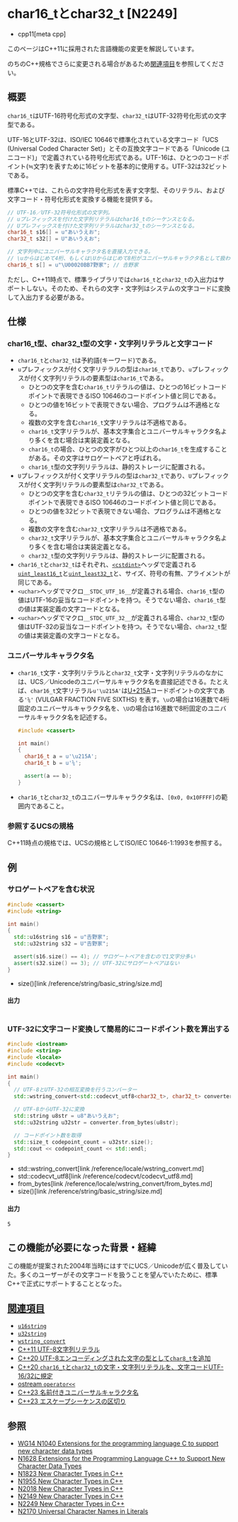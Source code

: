 # char16_tとchar32_t [N2249]
* cpp11[meta cpp]

<!-- start lang caution -->

このページはC++11に採用された言語機能の変更を解説しています。

のちのC++規格でさらに変更される場合があるため[関連項目](#relative-page)を参照してください。

<!-- last lang caution -->

## 概要
`char16_t`はUTF-16符号化形式の文字型、`char32_t`はUTF-32符号化形式の文字型である。

UTF-16とUTF-32は、ISO/IEC 10646で標準化されている文字コード「UCS (Universal Coded Character Set)」とその互換文字コードである「Unicode (ユニコード)」で定義されている符号化形式である。UTF-16は、ひとつのコードポイント(≒文字)を表すために16ビットを基本的に使用する。UTF-32は32ビットである。

標準C++では、これらの文字符号化形式を表す文字型、そのリテラル、および文字コード・符号化形式を変換する機能を提供する。

```cpp
// UTF-16／UTF-32符号化形式の文字列。
// uプレフィックスを付けた文字列リテラルはchar16_tのシーケンスとなる。
// Uプレフィックスを付けた文字列リテラルはchar32_tのシーケンスとなる。
char16_t s16[] = u"あいうえお";
char32_t s32[] = U"あいうえお";

// 文字列中にユニバーサルキャラクタ名を直接入力できる。
// \uからはじめて4桁、もしくは\Uからはじめて8桁がユニバーサルキャラクタ名として扱われる。
char16_t s[] = u"\U00020BB7野家"; // 𠮷野家
```

ただし、C++11時点で、標準ライブラリでは`char16_t`と`char32_t`の入出力はサポートしない。そのため、それらの文字・文字列はシステムの文字コードに変換して入出力する必要がある。


## 仕様
### char16_t型、char32_t型の文字・文字列リテラルと文字コード
- `char16_t`と`char32_t`は予約語(キーワード)である。
- `u`プレフィックスが付く文字リテラルの型は`char16_t`であり、`u`プレフィックスが付く文字列リテラルの要素型は`char16_t`である。
    - ひとつの文字を含む`char16_t`リテラルの値は、ひとつの16ビットコードポイントで表現できるISO 10646のコードポイント値と同じである。
    - ひとつの値を16ビットで表現できない場合、プログラムは不適格となる。
    - 複数の文字を含む`char16_t`文字リテラルは不適格である。
    - `char16_t`文字リテラルが、基本文字集合とユニバーサルキャラクタ名より多くを含む場合は実装定義となる。
    - `char16_t`の場合、ひとつの文字がひとつ以上の`char16_t`を生成することがある。その文字はサロゲートペアと呼ばれる。
    - `char16_t`型の文字列リテラルは、静的ストレージに配置される。
- `U`プレフィックスが付く文字リテラルの型は`char32_t`であり、`U`プレフィックスが付く文字列リテラルの要素型は`char32_t`である。
    - ひとつの文字を含む`char32_t`リテラルの値は、ひとつの32ビットコードポイントで表現できるISO 10646のコードポイント値と同じである。
    - ひとつの値を32ビットで表現できない場合、プログラムは不適格となる。
    - 複数の文字を含む`char32_t`文字リテラルは不適格である。
    - `char32_t`文字リテラルが、基本文字集合とユニバーサルキャラクタ名より多くを含む場合は実装定義となる。
    - `char32_t`型の文字列リテラルは、静的ストレージに配置される。
- `char16_t`と`char32_t`はそれぞれ、[`<cstdint>`](/reference/cstdint.md)ヘッダで定義される[`uint_least16_t`](/reference/cstdint/uint_least16_t.md)と[`uint_least32_t`](/reference/cstdint/uint_least32_t.md)と、サイズ、符号の有無、アライメントが同じである。
- `<uchar>`ヘッダでマクロ`__STDC_UTF_16__`が定義される場合、`char16_t`型の値はUTF-16の妥当なコードポイントを持つ。そうでない場合、`char16_t`型の値は実装定義の文字コードとなる。
- `<uchar>`ヘッダでマクロ`__STDC_UTF_32__`が定義される場合、`char32_t`型の値はUTF-32の妥当なコードポイントを持つ。そうでない場合、`char32_t`型の値は実装定義の文字コードとなる。


### ユニバーサルキャラクタ名
- `char16_t`文字・文字列リテラルと`char32_t`文字・文字列リテラルのなかには、UCS／Unicodeのユニバーサルキャラクタ名を直接記述できる。たとえば、`char16_t`文字リテラル`u'\u215A'`は[U+215A](http://www.charbase.com/215a-unicode-vulgar-fraction-five-sixths)コードポイントの文字である`'⅚'` (VULGAR FRACTION FIVE SIXTHS) を表す。`\u`の場合は16進数で4桁固定のユニバーサルキャラクタ名を、`\U`の場合は16進数で8桁固定のユニバーサルキャラクタ名を記述する。

    ```cpp example
    #include <cassert>

    int main()
    {
      char16_t a = u'\u215A';
      char16_t b = u'⅚';

      assert(a == b);
    }
    ```

- `char16_t`と`char32_t`のユニバーサルキャラクタ名は、`[0x0, 0x10FFFF]`の範囲内であること。


### 参照するUCSの規格
C++11時点の規格では、UCSの規格としてISO/IEC 10646-1:1993を参照する。


## 例
### サロゲートペアを含む状況
```cpp example
#include <cassert>
#include <string>

int main()
{
  std::u16string s16 = u"𠮷野家";
  std::u32string s32 = U"𠮷野家";

  assert(s16.size() == 4); // サロゲートペアを含むので1文字分多い
  assert(s32.size() == 3); // UTF-32にサロゲートペアはない
}
```
* size()[link /reference/string/basic_string/size.md]

#### 出力
```
```


### UTF-32に文字コード変換して簡易的にコードポイント数を算出する
```cpp example
#include <iostream>
#include <string>
#include <locale>
#include <codecvt>

int main()
{
  // UTF-8とUTF-32の相互変換を行うコンバーター
  std::wstring_convert<std::codecvt_utf8<char32_t>, char32_t> converter;

  // UTF-8からUTF-32に変換
  std::string u8str = u8"あいうえお";
  std::u32string u32str = converter.from_bytes(u8str);

  // コードポイント数を取得
  std::size_t codepoint_count = u32str.size();
  std::cout << codepoint_count << std::endl;
}
```
* std::wstring_convert[link /reference/locale/wstring_convert.md]
* std::codecvt_utf8[link /reference/codecvt/codecvt_utf8.md]
* from_bytes[link /reference/locale/wstring_convert/from_bytes.md]
* size()[link /reference/string/basic_string/size.md]

#### 出力
```
5
```


## この機能が必要になった背景・経緯
この機能が提案された2004年当時にはすでにUCS／Unicodeが広く普及していた。多くのユーザーがその文字コードを扱うことを望んでいたために、標準C++で正式にサポートすることとなった。


## <a id="relative-page" href="#relative-page">関連項目</a>
- [`u16string`](/reference/string/basic_string.md)
- [`u32string`](/reference/string/basic_string.md)
- [`wstring_convert`](/reference/locale/wstring_convert.md)
- [C++11 UTF-8文字列リテラル](utf8_string_literals.md)
- [C++20 UTF-8エンコーディングされた文字の型として`char8_t`を追加](/lang/cpp20/char8_t.md)
- [C++20 `char16_t`と`char32_t`の文字・文字列リテラルを、文字コードUTF-16/32に規定](/lang/cpp20/make_char16t_char32t_string_literals_be_utf16_32.md)
- [ostream `operator<<`](/reference/ostream/basic_ostream/op_ostream_free.md)
- [C++23 名前付きユニバーサルキャラクタ名](/lang/cpp23/named_universal_character_escapes.md)
- [C++23 エスケープシーケンスの区切り](/lang/cpp23/delimited_escape_sequences.md)

## 参照
- [WG14 N1040 Extensions for the programming language C to support new character data types](http://www.open-std.org/jtc1/sc22/wg14/www/docs/n1040.pdf)
- [N1628 Extensions for the Programming Language C++ to Support New Character Data Types](http://www.open-std.org/jtc1/sc22/wg21/docs/papers/2004/n1628.htm)
- [N1823 New Character Types in C++](http://www.open-std.org/jtc1/sc22/wg21/docs/papers/2005/n1823.html)
- [N1955 New Character Types in C++](http://www.open-std.org/jtc1/sc22/wg21/docs/papers/2006/n1955.html)
- [N2018 New Character Types in C++](http://www.open-std.org/jtc1/sc22/wg21/docs/papers/2006/n2018.html)
- [N2149 New Character Types in C++](http://www.open-std.org/jtc1/sc22/wg21/docs/papers/2007/n2149.html)
- [N2249 New Character Types in C++](http://www.open-std.org/jtc1/sc22/wg21/docs/papers/2007/n2249.html)
- [N2170 Universal Character Names in Literals](http://www.open-std.org/jtc1/sc22/wg21/docs/papers/2007/n2170.html)